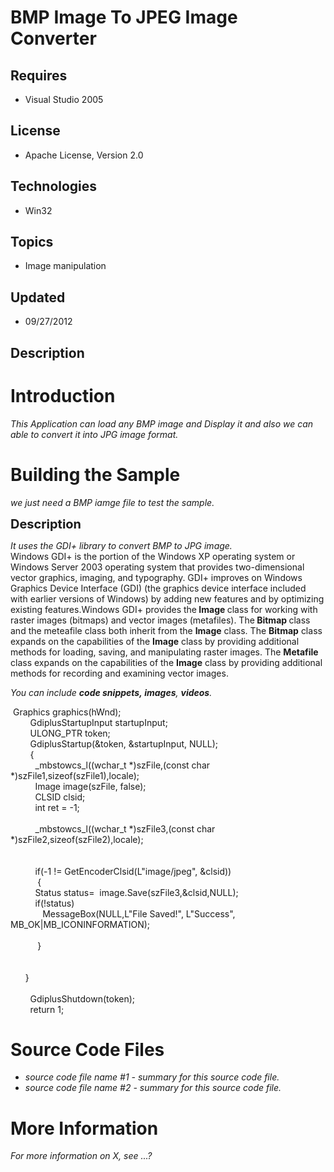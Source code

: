 # BMP Image To JPEG Image Converter
## Requires
- Visual Studio 2005
## License
- Apache License, Version 2.0
## Technologies
- Win32
## Topics
- Image manipulation
## Updated
- 09/27/2012
## Description

<h1>Introduction</h1>
<p><em>This Application can load any BMP image and Display it and also we can able to convert it into JPG image format.<br>
</em></p>
<h1><span>Building the Sample</span></h1>
<p><em>we just need a BMP iamge file to test the sample.<br>
</em></p>
<p><span style="font-size:20px; font-weight:bold">Description</span></p>
<p><em>It uses the GDI&#43; library to convert BMP to JPG image.</em><br>
Windows GDI&#43; is the portion of the Windows&nbsp;XP operating system or Windows Server&nbsp;2003 operating system that provides two-dimensional vector graphics, imaging, and typography. GDI&#43; improves on Windows Graphics Device Interface (GDI) (the graphics device
 interface included with earlier versions of Windows) by adding new features and by optimizing existing features.Windows GDI&#43; provides the<strong> Image
</strong><a href="http://msdn.microsoft.com/en-us/library/windows/desktop/ms534462%28v=vs.85%29.aspx"><strong></strong></a>class for working with raster images (bitmaps) and vector images (metafiles). The<strong> Bitmap
</strong><a href="http://msdn.microsoft.com/en-us/library/windows/desktop/ms534420%28v=vs.85%29.aspx"><strong></strong></a>class and the<a href="http://msdn.microsoft.com/en-us/library/windows/desktop/ms534477%28v=vs.85%29.aspx"><strong></strong></a> meteafile
 class both inherit from the <strong>Image</strong> class. The <strong>Bitmap</strong> class expands on the capabilities of the
<strong>Image</strong> class by providing additional methods for loading, saving, and manipulating raster images. The
<strong>Metafile</strong> class expands on the capabilities of the <strong>Image</strong> class by providing additional methods for recording and examining vector images.</p>
<p><em>You can include <em><strong>code snippets,&nbsp;</strong></em><strong>images</strong>,
<strong>videos</strong>. &nbsp;&nbsp;</em></p>
<p>&nbsp;Graphics graphics(hWnd);<br>
&nbsp;&nbsp;&nbsp;&nbsp;&nbsp;&nbsp;&nbsp; GdiplusStartupInput startupInput;<br>
&nbsp;&nbsp;&nbsp;&nbsp;&nbsp;&nbsp;&nbsp; ULONG_PTR token;<br>
&nbsp;&nbsp;&nbsp;&nbsp;&nbsp;&nbsp;&nbsp; GdiplusStartup(&amp;token, &amp;startupInput, NULL);<br>
&nbsp;&nbsp;&nbsp; &nbsp;&nbsp;&nbsp; {<br>
&nbsp;&nbsp;&nbsp; &nbsp;&nbsp;&nbsp; &nbsp; _mbstowcs_l((wchar_t *)szFile,(const char *)szFile1,sizeof(szFile1),locale);<br>
&nbsp;&nbsp;&nbsp; &nbsp;&nbsp;&nbsp; &nbsp; Image image(szFile, false);<br>
&nbsp;&nbsp;&nbsp;&nbsp;&nbsp;&nbsp;&nbsp;&nbsp;&nbsp; CLSID clsid;<br>
&nbsp;&nbsp;&nbsp;&nbsp;&nbsp;&nbsp;&nbsp;&nbsp;&nbsp; int ret = -1;<br>
&nbsp;&nbsp;&nbsp; &nbsp;&nbsp;&nbsp; &nbsp;<br>
&nbsp;&nbsp;&nbsp; &nbsp;&nbsp;&nbsp; &nbsp; _mbstowcs_l((wchar_t *)szFile3,(const char *)szFile2,sizeof(szFile2),locale);<br>
<br>
&nbsp;&nbsp;&nbsp;&nbsp;&nbsp;&nbsp;&nbsp; <br>
&nbsp;&nbsp;&nbsp; &nbsp;&nbsp;&nbsp; &nbsp; if(-1 != GetEncoderClsid(L&quot;image/jpeg&quot;, &amp;clsid))<br>
&nbsp;&nbsp;&nbsp; &nbsp;&nbsp;&nbsp; &nbsp;&nbsp; {<br>
&nbsp;&nbsp;&nbsp; &nbsp;&nbsp;&nbsp; &nbsp; Status status=&nbsp; image.Save(szFile3,&amp;clsid,NULL);<br>
&nbsp;&nbsp;&nbsp; &nbsp;&nbsp;&nbsp; &nbsp; if(!status)<br>
&nbsp;&nbsp;&nbsp; &nbsp;&nbsp;&nbsp; &nbsp;&nbsp;&nbsp; &nbsp;MessageBox(NULL,L&quot;File Saved!&quot;, L&quot;Success&quot;, MB_OK|MB_ICONINFORMATION);<br>
&nbsp;&nbsp;&nbsp; &nbsp;&nbsp;&nbsp; <br>
&nbsp;&nbsp;&nbsp; &nbsp;&nbsp;&nbsp; &nbsp;&nbsp; }<br>
&nbsp;&nbsp;&nbsp; &nbsp;&nbsp;&nbsp; &nbsp;&nbsp;&nbsp; &nbsp; <br>
&nbsp;&nbsp;&nbsp; &nbsp;&nbsp;&nbsp; <br>
&nbsp;&nbsp;&nbsp; &nbsp; } <br>
<br>
&nbsp;&nbsp;&nbsp;&nbsp;&nbsp;&nbsp;&nbsp; GdiplusShutdown(token);<br>
&nbsp;&nbsp;&nbsp;&nbsp;&nbsp;&nbsp;&nbsp; return 1;</p>
<h1><span>Source Code Files</span></h1>
<ul>
<li><em>source code file name #1 - summary for this source code file.</em> </li><li><em><em>source code file name #2 - summary for this source code file.</em></em>
</li></ul>
<h1>More Information</h1>
<p><em>For more information on X, see ...?</em></p>
